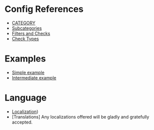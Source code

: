 
# Config References

* [CATEGORY](https://github.com/linuxgurugamer/FilterExtension/wiki/10-Config_References-CATEGORY)
* [Subcategories](https://github.com/linuxgurugamer/FilterExtension/wiki/12-Config_References-Subcategories)
* [Filters and Checks](https://github.com/linuxgurugamer/FilterExtension/wiki/14-Config_References-Filters-and-Checks)
* [Check Types](https://github.com/linuxgurugamer/FilterExtension/wiki/16-Config_References-Check-Types)  

# Examples

* [Simple example](https://github.com/linuxgurugamer/FilterExtension/wiki/20-Example-Simple(Squad-wings))
* [Intermediate example](https://github.com/linuxgurugamer/FilterExtension/wiki/22-Example-Intermediate(some-optional-values))

# Language

* [Localization](https://github.com/linuxgurugamer/FilterExtension/wiki/Localization))
* [Translations] Any localizations offered will be gladly and gratefully accepted.
